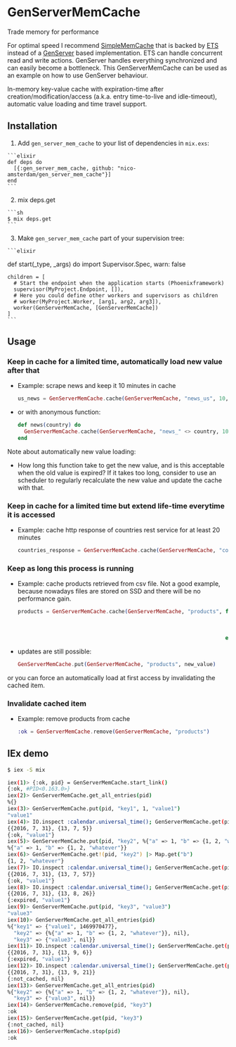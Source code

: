 # GenServerMemCache

Trade memory for performance

For optimal speed I recommend [SimpleMemCache](https://github.com/nico-amsterdam/simple_mem_cache) that is backed by [ETS](https://elixirschool.com/lessons/specifics/ets/) instead of a [GenServer](http://elixir-lang.org/docs/stable/elixir/GenServer.html) based implementation. ETS can handle concurrent read and write actions. GenServer handles everything synchronized and can easily become a bottleneck. This GenServerMemCache can be used as an example on how to use GenServer behaviour.

In-memory key-value cache with expiration-time after creation/modification/access (a.k.a. entry time-to-live and idle-timeout), automatic value loading and time travel support.


## Installation

  1. Add `gen_server_mem_cache` to your list of dependencies in `mix.exs`:

    ```elixir
    def deps do
      [{:gen_server_mem_cache, github: "nico-amsterdam/gen_server_mem_cache"}]
    end
    ```

  2. mix deps.get
   
    ```sh
    $ mix deps.get
    ```
  
  3. Make `gen_server_mem_cache` part of your supervision tree:

    ```elixir
  def start(_type, _args) do
    import Supervisor.Spec, warn: false

    children = [
      # Start the endpoint when the application starts (Phoenixframework)
      supervisor(MyProject.Endpoint, []),
      # Here you could define other workers and supervisors as children
      # worker(MyProject.Worker, [arg1, arg2, arg3]),
      worker(GenServerMemCache, [GenServerMemCache])
    ]
    ```

## Usage

### Keep in cache for a limited time, automatically load new value after that

  - Example: scrape news and keep it 10 minutes in cache

    ```elixir
    us_news = GenServerMemCache.cache(GenServerMemCache, "news_us", 10, &Scraper.scrape_news_us/0)
    ```

  - or with anonymous function:

      ```elixir
      def news(country) do
        GenServerMemCache.cache(GenServerMemCache, "news_" <> country, 10, fn -> Scraper.scrape_news(country) end)
      end
      ```

Note about automatically new value loading:
- How long this function take to get the new value, and is this acceptable when the old value is expired? If it takes too long, consider to use an scheduler to regularly recalculate the new value and update the cache with that.


### Keep in cache for a limited time but extend life-time everytime it is accessed

  - Example: cache http response of countries rest service for at least 20 minutes 

    ```elixir
    countries_response = GenServerMemCache.cache(GenServerMemCache, "countries_response", 20, true, fn -> HTTPoison.get! "http://restcountries.eu/rest/v1/" end)
    ```

### Keep as long this process is running

  - Example: cache products retrieved from csv file. Not a good example, because nowadays files are stored on SSD and there will be no performance gain.
    ```elixir
    products = GenServerMemCache.cache(GenServerMemCache, "products", fn -> "products.csv" 
                                                                            |> File.stream! 
                                                                            |> CSV.parse_stream 
                                                                            |> Enum.to_list 
                                                                      end)
    ```
    
  - updates are still possible:

    ```elixir
    GenServerMemCache.put(GenServerMemCache, "products", new_value)
    ```

or you can force an automatically load at first access by invalidating the cached item.

### Invalidate cached item

  - Example: remove products from cache

    ```elixir
    :ok = GenServerMemCache.remove(GenServerMemCache, "products")
    ```

## IEx demo

```sh
$ iex -S mix

iex(1)> {:ok, pid} = GenServerMemCache.start_link()                                                                         [7/1967]
{:ok, #PID<0.163.0>}
iex(2)> GenServerMemCache.get_all_entries(pid)
%{}
iex(3)> GenServerMemCache.put(pid, "key1", 1, "value1")
"value1"
iex(4)> IO.inspect :calendar.universal_time(); GenServerMemCache.get(pid, "key1")
{{2016, 7, 31}, {13, 7, 5}}
{:ok, "value1"}
iex(5)> GenServerMemCache.put(pid, "key2", %{"a" => 1, "b" => {1, 2, "whatever"}})
%{"a" => 1, "b" => {1, 2, "whatever"}}
iex(6)> GenServerMemCache.get!(pid, "key2") |> Map.get("b")
{1, 2, "whatever"}
iex(7)> IO.inspect :calendar.universal_time(); GenServerMemCache.get(pid, "key1")
{{2016, 7, 31}, {13, 7, 57}}
{:ok, "value1"}
iex(8)> IO.inspect :calendar.universal_time(); GenServerMemCache.get(pid, "key1")
{{2016, 7, 31}, {13, 8, 26}}
{:expired, "value1"}
iex(9)> GenServerMemCache.put(pid, "key3", "value3")
"value3"
iex(10)> GenServerMemCache.get_all_entries(pid)
%{"key1" => {"value1", 1469970477},
  "key2" => {%{"a" => 1, "b" => {1, 2, "whatever"}}, nil},
  "key3" => {"value3", nil}}
iex(11)> IO.inspect :calendar.universal_time(); GenServerMemCache.get(pid, "key1")
{{2016, 7, 31}, {13, 9, 6}}
{:expired, "value1"}
iex(12)> IO.inspect :calendar.universal_time(); GenServerMemCache.get(pid, "key1")
{{2016, 7, 31}, {13, 9, 21}}
{:not_cached, nil}
iex(13)> GenServerMemCache.get_all_entries(pid)
%{"key2" => {%{"a" => 1, "b" => {1, 2, "whatever"}}, nil},
  "key3" => {"value3", nil}}
iex(14)> GenServerMemCache.remove(pid, "key3")
:ok
iex(15)> GenServerMemCache.get(pid, "key3")
{:not_cached, nil}
iex(16)> GenServerMemCache.stop(pid)
:ok
```
